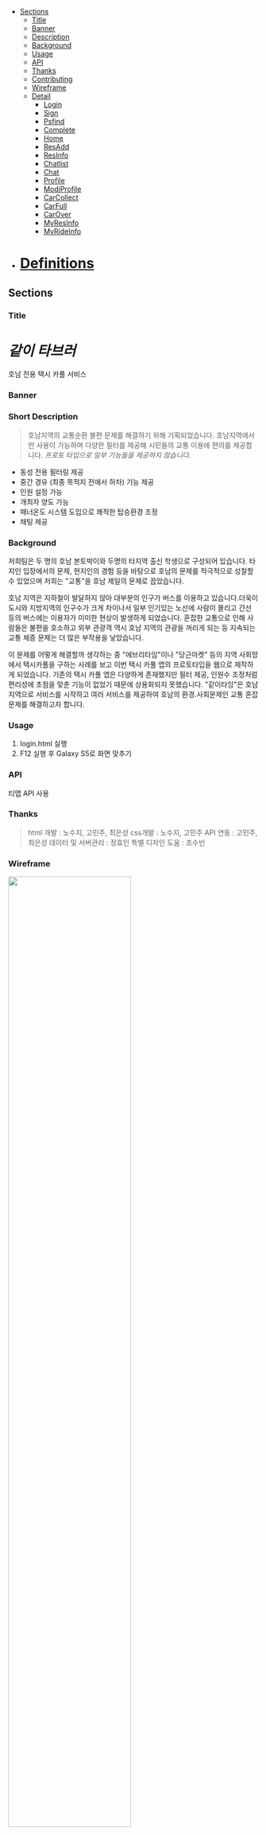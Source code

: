 - [Sections](#sections)
  - [Title](#title)
  - [Banner](#banner)
  - [Description](#short-description)
  - [Background](#background)
  - [Usage](#usage)
  - [API](#api)
  - [Thanks](#thanks)
  - [Contributing](#contributing)
  - [Wireframe](#Wireframe)
  - [Detail](#Detail)
    - [Login](#Login)
    - [Sign](#Sign)
    - [Psfind](#Psfind)
    - [Complete](#Complete)
    - [Home](#Home)
    - [ResAdd](#ResAdd)
    - [ResInfo](#ResInfo)
    - [Chatlist](#Chatlist)
    - [Chat](#Chat)
    - [Profile](#Profile)
    - [ModiProfile](#ModiProfile)
    - [CarCollect](#CarCollect)
    - [CarFull](#CarFull)
    - [CarOver](#CarOver)
    - [MyResInfo](#MyResInfo)
    - [MyRideInfo](#MyRideInfo)
- # [Definitions](#definitions)

## Sections

### Title

# _같이 타브러_

호남 전용 택시 카풀 서비스

### Banner

### Short Description

> 호남지역의 교통순환 불편 문제를 해결하기 위해 기획되었습니다. 호남지역에서만 사용이 가능하며 다양한 필터를 제공해 시민들의 교통 이용에 편의를 제공합니다.
> _프로토 타입으로 일부 기능들을 제공하지 않습니다._

- 동성 전용 필터링 제공
- 중간 경유 (최종 목적지 전에서 하차) 기능 제공
- 인원 설정 가능
- 개최자 양도 가능
- 매너온도 시스템 도입으로 쾌적한 탑승환경 조정
- 채팅 제공

### Background

저희팀은 두 명의 호남 본토박이와 두명의 타지역 출신 학생으로 구성되어 있습니다. 타지인 입장에서의 문제, 현지인의 경험 등을 바탕으로 호남의 문제를 적극적으로 성찰할 수 있었으며 저희는 "교통"을 호남 제일의 문제로 꼽았습니다.

호남 지역은 지하철이 발달하지 않아 대부분의 인구가 버스를 이용하고 있습니다.더욱이 도시와 지방지역의 인구수가 크게 차이나서 일부 인기있는 노선에 사람이 몰리고 간선 등의 버스에는 이용자가 미미한 현상이 발생하게 되었습니다. 혼잡한 교통으로 인해 사람들은 불편을 호소하고 외부 관광객 역시 호남 지역의 관광을 꺼리게 되는 등 지속되는 교통 체증 문제는 더 많은 부작용을 낳았습니다.

이 문제를 어떻게 해결할까 생각하는 중 "에브리타임"이나 "당근마켓" 등의 지역 사회망에서 택시카풀을 구하는 사례를 보고 이번 택시 카풀 앱의 프로토타입을 웹으로 제작하게 되었습니다. 기존의 택시 카풀 앱은 다양하게 존재했지만 필터 제공, 인원수 조정처럼 편리성에 초점을 맞춘 기능이 없었기 때문에 상용화되지 못했습니다. "같이타잉"은 호남지역으로 서비스를 시작하고 여러 서비스를 제공하여 호남의 환경.사회문제인 교통 혼잡 문제를 해결하고자 합니다.

### Usage

1. login.html 실행
2. F12 실행 후 Galaxy S5로 화면 맞추기

### API

티맵 API 사용

### Thanks

> html 개발 : 노수지, 고민주, 최은성
> css개발 : 노수지, 고민주
> API 연동 : 고민주, 최은성
> 데이터 및 서버관리 : 정효인
> 특별 디자인 도움 : 조수빈

### Wireframe

<img width="70%" src="https://user-images.githubusercontent.com/71256649/129674426-1cfec27f-648f-4f94-bca3-80da46a0d844.jpg"/>

### Detail

#### Login

<img width="200px" height="350px" src="https://user-images.githubusercontent.com/71256649/129675146-286ab8fe-4552-4206-9192-b6d05e51c340.PNG">

- login.html, loginCss.css
  > 가장 처음 시작하는 로그인창

#### Sign

<img width="200px" height="350px" src="https://user-images.githubusercontent.com/71256649/129675146-286ab8fe-4552-4206-9192-b6d05e51c340.PNG">

- sign.html, signCss.css
  > 회원가입 창 form으로 회원 정보 전달

#### Psfind

<img width="200px" height="350px" src="https://user-images.githubusercontent.com/71256649/129675111-b3421fad-00eb-4d02-834b-760307dfcb1c.PNG">

- psfind.html, psfindCss.css
  > 프로토타입 형태로 비밀번호 찾기 등의 기능은 제공하지 않음

#### Complete

<img width="200px" height="350px" src="https://user-images.githubusercontent.com/71256649/129675141-16542f71-159b-47b6-8faf-70ea6bf313c8.PNG">

- finish.html, finishCss.css
  > 회원가입 성공시 뜨는 창

#### Home

<img width="200px" height="350px" src="https://user-images.githubusercontent.com/71256649/129675144-434ffec2-0b46-4574-9250-78ffb1d37801.PNG">

- home.html, homeCss.css
  > 왼쪽 상단의 현재 위치 중심으로 존재하는 카풀 방들을 게시글 형식으로 나열 (기능x)
  > 오른쪽 하단 + 버튼으로 예약 생성 가능
  > 시작점, 도착지, 시간, 부가 설명, 잔여석, 예상금액, 동행가능여부 정보가 포함된다.
  > 검색 기능은 연동되지 않았다.
  > 위의 게시글들은 예시로 채워넣은 것이다.

#### ResAdd

<img width="200px" height="350px" src="https://user-images.githubusercontent.com/71256649/129675142-c3b23a0b-610d-4390-b416-47ab5e9b42ef.PNG">

- resAdd.html, resAddCss.css
  > 예약 생성 화면
  > 폼형태로 정보를 서버에 보낸다.

#### ResInfo

<img width="200px" height="350px" src="https://user-images.githubusercontent.com/71256649/129675114-618fe756-3564-42db-874e-363bbf4a5814.PNG">

- resInfo.html, resInfoCss.css
  > 홈에서 보이는 게시글을 클릭했을 때 보이는 화면
  > 지도, 인원, 시간, 출발지, 도착지, 예상 금액, 개최자의 온도와 정보가 담겨있다.
  > 맵은 티맵 API를 사용하여 택시비와 지도, 경로를 보일 수 있게 하였다.

#### Chatlist

<img width="200px" height="350px" src="https://user-images.githubusercontent.com/71256649/129675129-d59b59fc-6573-4cb0-b5e9-d423d520447c.PNG">

- chatList.html, chatListCss.css
  > 예약에 참가하면 참가자들과의 채팅방이 생긴다. (기능x)
  > 기존의 채팅룸들이 리스트 형태로 보인다.
  > 프로필 사진, 이름, 가장 최근의 채팅 내역, 출발지와 도착지를 보여준다.

#### Chat

<img width="200px" height="350px" src="https://user-images.githubusercontent.com/71256649/129675123-0451857f-2010-4ff6-bab4-1538d99f8e14.PNG">
<img width="200px" height="350px" src="https://user-images.githubusercontent.com/71256649/129675126-0be8a964-65e0-45d8-90a4-f40246a59cb5.PNG">
<img width="200px" height="350px" src="https://user-images.githubusercontent.com/71256649/129675132-00389c26-ec21-4c09-ab69-32a9f5ef58ea.PNG">

- chat.html, chatBong.html, chatMin.html, chatCss.css
  > 채팅방의 자세 내역이다. 단체방을 구현하지는 않았지만 이후 프로젝트를 마저 진행한다면 단체방을 구현할 예정이다.
  > 메가폰 옆의 글은 게시글의 메모이다.
  > 채팅 기능은 아직 구현되지 않았다.

#### Profile

<img width="200px" height="350px" src="https://user-images.githubusercontent.com/71256649/129675133-72afc7ac-7091-4b11-b683-e1721b88c250.PNG">

- myProfile.html, myProfileCss.css
  > 내 프로필에서는 자신의 코드, 주소, 메너온도를 확인할 수 있다.
  > 로그아웃 기능은 login.html로 사용자를 보낸다.

#### ModiProfile

<img width="200px" height="350px" src="https://user-images.githubusercontent.com/71256649/129675149-69618fec-0cd8-4cab-aea3-6d0c94ca0cff.PNG">

- profileModi.html, profileModiCss.css
  > 사진과 이름을 변경할 수 있다. (기능x)
  > 위의 사진은 현재 프로필 사진이다. (임시)

#### CarCollect

<img width="200px" height="350px" src="https://user-images.githubusercontent.com/71256649/129675137-e41fe42f-7b2d-489b-bdba-1bc37f92d6a4.PNG">

- carpoolCollect.html, carpoolCollectCss.css
  > 타기전에 남은 인원을 모집하는 글을 의미한다.
  > home에서 중간 경유 뱃지를 빼고 자신이 이 게시글의 모집자(리더)인지 동승 참여자인지를 표시했다. 둘은 다른 화면으로 이동된다.
  > 임시로 car파일은 같은 예약을 넣어놓았다.

#### CarFull

<img width="200px" height="350px" src="https://user-images.githubusercontent.com/71256649/129675118-62512cab-4840-40da-913d-2adfe95c0bf6.PNG">

- carpoolFull.html, carpoolFull.css
  > 타기 전이며 인원이 꽉찬 글을 의미한다.
  > home에서 중간 경유 뱃지를 빼고 자신이 이 게시글의 모집자(리더)인지 동승 참여자인지를 표시했다. 둘은 다른 화면으로 이동된다.
  > 임시로 car파일은 같은 예약을 넣어놓았다.

#### CarOver

<img width="200px" height="350px" src="https://user-images.githubusercontent.com/71256649/129675120-33a73fb8-cfdf-46f4-b057-141fe37bd3e4.PNG">

- carpoolCollect.html, carpoolCollectCss.css
  > 동승이 끝난 글을 의미한다.
  > home에서 중간 경유 뱃지를 빼고 자신이 이 게시글의 모집자(리더)인지 동승 참여자인지를 표시했다. 둘은 다른 화면으로 이동된다.
  > 임시로 car파일은 같은 예약을 넣어놓았다.

#### MyResInfo

<img width="200px" height="350px" src="https://user-images.githubusercontent.com/71256649/129675136-d43db25c-6917-4db9-9c8b-b7e84e0e6b02.PNG">

- myResInfo.html, myResInfoCss.css
  > 내가 리더인 동승 내역을 조회했을 때 뜨는 페이지이다.
  > 기존 정보창의 정보 외에 퇴장, 리더 양도, 마감 기능을 추가했다. (기능제공x)
  > 동승에 참여한 사람들의 정보를 볼 수 있다.
  > 싫어요 버튼으로 불량한 태도의 참가자나 매너온도가 낮은 참가자를 강제로 제외시킬 수 있다. (기능 구현x)
  > 왕관 버튼으로 리더의 권한을 다른 참가자에게 양도할 수 있다.(기능 구현x)
  > 리더가 마음대로 파티를 취소할 경우 매너온도에 약 5도의 패널티를 부여한다.(기능 구현x)
  > 마감하기 버튼으로 파티의 인원 모집을 중단할 수 있다.(기능 구현x)
  > 취소하기 버튼으로 파티를 해산할 수 있다. (기능 구현x)

#### MyRideInfo

<img width="200px" height="350px" src="https://user-images.githubusercontent.com/71256649/129675139-994b267d-a401-4cba-b5fc-88142aedc391.PNG">

- myRideInfo.html, myRideInfoCss.css

  > 내가 동승 참여자인 동승 내역을 조회했을 때 뜨는 페이지이다.

  > 취소하기 버튼으로 파티에서 떠날 수 있다.(기능 구현x)
